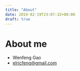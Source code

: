 ```yaml
---
title: "About"
date: 2019-02-19T23:07:32+08:00
draft: true
---
```


# About me
- Wenfeng Gao
- elricfeng@gmail.com

